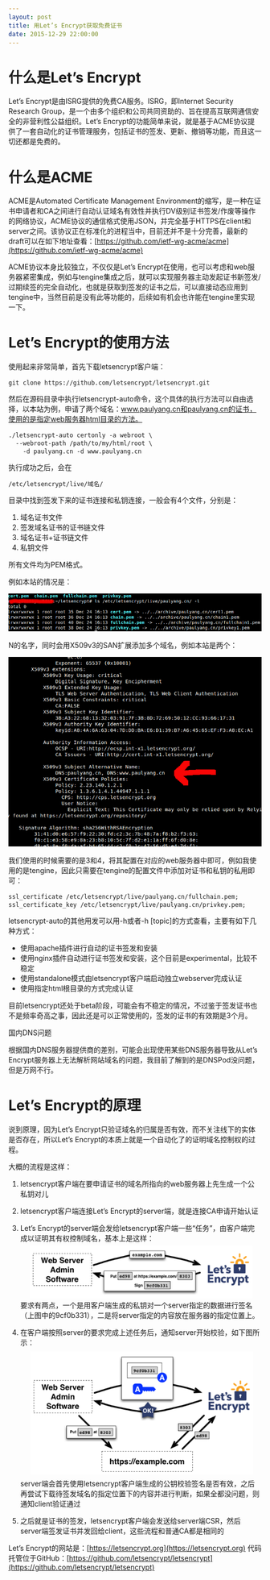 ```yaml
---
layout: post
title: 用Let’s Encrypt获取免费证书
date: 2015-12-29 22:00:00
---
```


# 什么是Let’s Encrypt

Let’s Encrypt是由ISRG提供的免费CA服务。ISRG，即Internet Security Research Group，是一个由多个组织和公司共同资助的、旨在提高互联网通信安全的非营利性公益组织。Let’s Encrypt的功能简单来说，就是基于ACME协议提供了一套自动化的证书管理服务，包括证书的签发、更新、撤销等功能，而且这一切还都是免费的。


# 什么是ACME

ACME是Automated Certificate Management Environment的缩写，是一种在证书申请者和CA之间进行自动认证域名有效性并执行DV级别证书签发/作废等操作的网络协议，ACME协议的通信格式使用JSON，并完全基于HTTPS在client和server之间。该协议正在标准化的进程当中，目前还并不是十分完善，最新的draft可以在如下地址查看：[https://github.com/ietf-wg-acme/acme](https://github.com/ietf-wg-acme/acme)

ACME协议本身比较独立，不仅仅是Let’s Encrypt在使用，也可以考虑和web服务器紧密集成，例如与tengine集成之后，就可以实现服务器主动发起证书新签发/过期续签的完全自动化，也就是获取到签发的证书之后，可以直接动态应用到tengine中，当然目前是没有此等功能的，后续如有机会也许能在tengine里实现一下。

# Let’s Encrypt的使用方法

使用起来非常简单，首先下载letsencrypt客户端：

~~~~~~~~~~
git clone https://github.com/letsencrypt/letsencrypt.git
~~~~~~~~~~

然后在源码目录中执行letsencrypt-auto命令，这个具体的执行方法可以自由选择，以本站为例，申请了两个域名：www.paulyang.cn和paulyang.cn的证书，使用的是指定web服务器html目录的方法。

~~~~
./letsencrypt-auto certonly -a webroot \
  --webroot-path /path/to/my/html/root \
    -d paulyang.cn -d www.paulyang.cn
~~~~

执行成功之后，会在

~~~~
/etc/letsencrypt/live/域名/
~~~~

目录中找到签发下来的证书连接和私钥连接，一般会有4个文件，分别是：

1. 域名证书文件
2. 签发域名证书的证书链文件
3. 域名证书+证书链文件
4. 私钥文件

所有文件均为PEM格式。

例如本站的情况是：

<span id="about-portrait"><img src="images/certs_x.png" alt="certs" /></span>

N的名字，同时会用X509v3的SAN扩展添加多个域名，例如本站是两个：

<span id="about-portrait"><img src="images/san_x.png" alt="san" /></span>

我们使用的时候需要的是3和4，将其配置在对应的web服务器中即可，例如我使用的是tengine，因此只需要在tengine的配置文件中添加对证书和私钥的私用即可：

~~~~
ssl_certificate /etc/letsencrypt/live/paulyang.cn/fullchain.pem;
ssl_certificate_key /etc/letsencrypt/live/paulyang.cn/privkey.pem;
~~~~

letsencrypt-auto的其他用发可以用-h或者-h [topic]的方式查看，主要有如下几种方式：

* 使用apache插件进行自动的证书签发和安装
* 使用nginx插件自动进行证书签发和安装，这个目前是experimental，比较不稳定
* 使用standalone模式由letsencrypt客户端启动独立webserver完成认证
* 使用指定html根目录的方式完成认证

目前letsencrypt还处于beta阶段，可能会有不稳定的情况，不过鉴于签发证书也不是频率奇高之事，因此还是可以正常使用的，签发的证书的有效期是3个月。

国内DNS问题

根据国内DNS服务器提供商的差别，可能会出现使用某些DNS服务器导致从Let’s Encrypt服务器上无法解析网站域名的问题，我目前了解到的是DNSPod没问题，但是万网不行。

# Let’s Encrypt的原理

说到原理，因为Let’s Encrypt只验证域名的归属是否有效，而不关注线下的实体是否存在，所以Let’s Encrypt的本质上就是一个自动化了的证明域名控制权的过程。

大概的流程是这样：

1. letsencrypt客户端在要申请证书的域名所指向的web服务器上先生成一个公私钥对儿
2. letsencrypt客户端连接Let’s Encrypt的server端，就是连接CA申请开始认证
3. Let’s Encrypt的server端会发给letsencrypt客户端一些“任务”，由客户端完成以证明其有权控制域名，基本上是这样：
   <span id="about-portrait"><img src="images/Screenshot-from-2016-01-10-001136.png" alt="s1" /></span>
   要求有两点，一个是用客户端生成的私钥对一个server指定的数据进行签名（上图中的9cf0b331），二是将server指定的内容放在服务器的指定位置上。

4. 在客户端按照server的要求完成上述任务后，通知server开始校验，如下图所示：
   <span id="about-portrait"><img src="images/Screenshot-from-2016-01-10-001151.png" alt="s2" /></span>
   server端会首先使用letsencrypt客户端生成的公钥校验签名是否有效，之后再尝试下载待签发域名的指定位置下的内容并进行判断，如果全都没问题，则通知client验证通过
5. 之后就是证书的签发，letsencrypt客户端会发送给server端CSR，然后server端签发证书并发回给client，这些流程和普通CA都是相同的

Let’s Encrypt的网站是：[https://letsencrypt.org](https://letsencrypt.org)
代码托管位于GitHub：[https://github.com/letsencrypt/letsencrypt](https://github.com/letsencrypt/letsencrypt)
